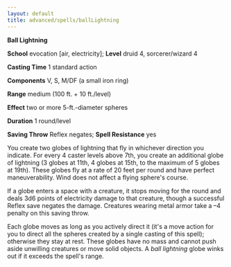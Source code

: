 ```yaml
---
layout: default
title: advanced/spells/ballLightning
---
```

 **Ball Lightning**

**School** evocation [air, electricity]; **Level** druid 4, sorcerer/wizard 4

**Casting Time** 1 standard action

**Components** V, S, M/DF (a small iron ring)

**Range** medium (100 ft. + 10 ft./level)

**Effect** two or more 5-ft.-diameter spheres

**Duration** 1 round/level

**Saving Throw** Reflex negates; **Spell Resistance** yes

You create two globes of lightning that fly in whichever direction you indicate. For every 4 caster levels above 7th, you create an additional globe of lightning (3 globes at 11th, 4 globes at 15th, to the maximum of 5 globes at 19th). These globes fly at a rate of 20 feet per round and have perfect maneuverability. Wind does not affect a flying sphere's course.

If a globe enters a space with a creature, it stops moving for the round and deals 3d6 points of electricity damage to that creature, though a successful Reflex save negates the damage. Creatures wearing metal armor take a –4 penalty on this saving throw.

Each globe moves as long as you actively direct it (it's a move action for you to direct all the spheres created by a single casting of this spell); otherwise they stay at rest. These globes have no mass and cannot push aside unwilling creatures or move solid objects. A _ball lightning_ globe winks out if it exceeds the spell's range.

